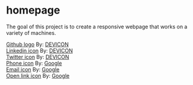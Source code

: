 # homepage

The goal of this project is to create a responsive webpage that works on a variety of machines.

[Github logo](./resources/github-original.svg) By: <a href="https://devicon.dev/">DEVICON<a>
<br>
[Linkedin icon](./resources/linkedin-plain.svg) By: <a href="https://devicon.dev/">DEVICON<a>
<br>
[Twitter icon](./resources/twitter-original.svg) By: <a href="https://devicon.dev/">DEVICON<a>
<br>
[Phone icon](./resources/phone-outline.svg) By: <a href="https://pictogrammers.com/contributor/google/">Google<a>
<br>
[Email icon](./resources/email-outline.svg) By: <a href="https://pictogrammers.com/contributor/google/">Google<a>
<br>
[Open link icon](./resources/open-in-new.svg) By: <a href="https://pictogrammers.com/contributor/google/">Google<a>
<br>

